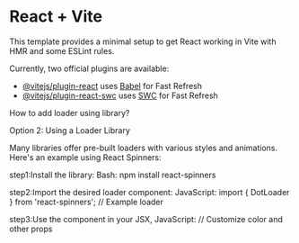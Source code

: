 # React + Vite

This template provides a minimal setup to get React working in Vite with HMR and some ESLint rules.

Currently, two official plugins are available:

- [@vitejs/plugin-react](https://github.com/vitejs/vite-plugin-react/blob/main/packages/plugin-react/README.md) uses [Babel](https://babeljs.io/) for Fast Refresh
- [@vitejs/plugin-react-swc](https://github.com/vitejs/vite-plugin-react-swc) uses [SWC](https://swc.rs/) for Fast Refresh

How to add loader using library?

Option 2: Using a Loader Library

Many libraries offer pre-built loaders with various styles and animations. Here's an example using React Spinners:

step1:Install the library:
Bash:
npm install react-spinners

step2:Import the desired loader component:
JavaScript:
import { DotLoader } from 'react-spinners'; // Example loader

step3:Use the component in your 
JSX, JavaScript:
<DotLoader color="#3498db" /> // Customize color and other props